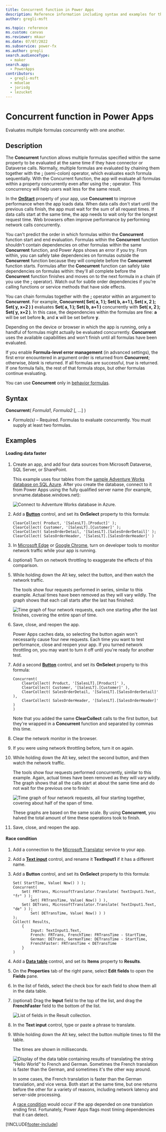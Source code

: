```yaml
---
title: Concurrent function in Power Apps
description: Reference information including syntax and examples for the Concurrent function in Power Apps.
author: gregli-msft

ms.topic: reference
ms.custom: canvas
ms.reviewer: mkaur
ms.date: 07/07/2022
ms.subservice: power-fx
ms.author: gregli
search.audienceType:
  - maker
search.app:
  - PowerApps
contributors:
  - gregli-msft
  - mduelae
  - jorisdg
  - lezucket
---
```


# Concurrent function in Power Apps

Evaluates multiple formulas concurrently with one another.

## Description

The **Concurrent** function allows multiple formulas specified within the same property to be evaluated at the same time if they have connector or Dataverse calls. Normally, multiple formulas are evaluated by chaining them together with the [**;**](operators.md) (semi-colon) operator, which evaluates each formula sequentially. With the Concurrent function, the app will evaluate all formulas within a property concurrently even after using the ; operator. This concurrency will help users wait less for the same result.  

In the [**OnStart**](/power-apps/maker/canvas-apps/controls/control-screen) property of your app, use **Concurrent** to improve performance when the app loads data. When data calls don't start until the previous calls finish, the app must wait for the sum of all request times. If data calls start at the same time, the app needs to wait only for the longest request time. Web browsers often improve performance by performing network calls concurrently.

You can't predict the order in which formulas within the **Concurrent** function start and end evaluation. Formulas within the **Concurrent** function shouldn't contain dependencies on other formulas within the same **Concurrent** function, and Power Apps shows an error if you try. From within, you can safely take dependencies on formulas outside the **Concurrent** function because they will complete before the **Concurrent** function starts. Formulas after the **Concurrent** function can safely take dependencies on formulas within: they'll all complete before the **Concurrent** function finishes and moves on to the next formula in a chain (if you use the **;** operator). Watch out for subtle order dependencies if you're calling functions or service methods that have side effects.

You can chain formulas together with the **;** operator within an argument to **Concurrent**. For example, **Concurrent( Set( a, 1 ); Set( b, a+1 ), Set( x, 2 ); Set( y, x+2 ) )** evaluates **Set( a, 1 ); Set( b, a+1 )** concurrently with **Set( x, 2 ); Set( y, x+2 )**. In this case, the dependencies within the formulas are fine: **a** will be set before **b**, and **x** will be set before **y**.

Depending on the device or browser in which the app is running, only a handful of formulas might actually be evaluated concurrently. **Concurrent** uses the available capabilities and won't finish until all formulas have been evaluated.

If you enable **Formula-level error management** (in advanced settings), the first error encountered in argument order is returned from **Concurrent**; otherwise, _blank_ is returned. If all formulas are successful, _true_ is returned. If one formula fails, the rest of that formula stops, but other formulas continue evaluating.

You can use **Concurrent** only in [behavior formulas](/power-apps/maker/canvas-apps/working-with-formulas-in-depth).

## Syntax

**Concurrent**( _Formula1_, _Formula2_ [, ...] )

- _Formula(s)_ – Required. Formulas to evaluate concurrently. You must supply at least two formulas.

## Examples

#### Loading data faster

1. Create an app, and add four data sources from Microsoft Dataverse, SQL Server, or SharePoint.

   This example uses four tables from the [sample Adventure Works database on SQL Azure](/azure/sql-database/sql-database-get-started-portal). After you create the database, connect to it from Power Apps using the fully qualified server name (for example, srvname.database.windows.net):

   ![Connect to Adventure Works database in Azure.](media/function-concurrent/connect-database.png)

2. Add a **[Button](/power-apps/maker/canvas-apps/controls/control-button)** control, and set its **OnSelect** property to this formula:

   ```powerapps-dot
   ClearCollect( Product, '[SalesLT].[Product]' );
   ClearCollect( Customer, '[SalesLT].[Customer]' );
   ClearCollect( SalesOrderDetail, '[SalesLT].[SalesOrderDetail]' );
   ClearCollect( SalesOrderHeader, '[SalesLT].[SalesOrderHeader]' )
   ```

3. In [Microsoft Edge](/microsoft-edge/devtools-guide/network) or [Google Chrome](https://developers.google.com/web/tools/chrome-devtools/network-performance/), turn on developer tools to monitor network traffic while your app is running.

4. (optional) Turn on network throttling to exaggerate the effects of this comparison.

5. While holding down the Alt key, select the button, and then watch the network traffic.

   The tools show four requests performed in series, similar to this example. Actual times have been removed as they will vary wildly. The graph shows that each call starts after the last has finished:

   ![Time graph of four network requests, each one starting after the last finishes, covering the entire span of time.](media/function-concurrent/chained-network.png)

6. Save, close, and reopen the app.

   Power Apps caches data, so selecting the button again won't necessarily cause four new requests. Each time you want to test performance, close and reopen your app. If you turned network throttling on, you may want to turn it off until you're ready for another test.

7. Add a second **[Button](/power-apps/maker/canvas-apps/controls/control-button)** control, and set its **OnSelect** property to this formula:

   ```powerapps-dot
   Concurrent(
       ClearCollect( Product, '[SalesLT].[Product]' ),
       ClearCollect( Customer, '[SalesLT].[Customer]' ),
       ClearCollect( SalesOrderDetail, '[SalesLT].[SalesOrderDetail]' ),
       ClearCollect( SalesOrderHeader, '[SalesLT].[SalesOrderHeader]' )
   )
   ```

   Note that you added the same **ClearCollect** calls to the first button, but they're wrapped in a **Concurrent** function and separated by commas this time.

8. Clear the network monitor in the browser.

9. If you were using network throttling before, turn it on again.

10. While holding down the Alt key, select the second button, and then watch the network traffic.

    The tools show four requests performed concurrently, similar to this example. Again, actual times have been removed as they will vary wildly. The graph shows that all the calls start at about the same time and do not wait for the previous one to finish:

    ![Time graph of four network requests, all four starting together, covering about half of the span of time.](media/function-concurrent/concurrent-network.png)

    These graphs are based on the same scale. By using **Concurrent**, you halved the total amount of time these operations took to finish.

11. Save, close, and reopen the app.

#### Race condition

1. Add a connection to the [Microsoft Translator](/power-apps/maker/canvas-apps/connections/connection-microsoft-translator) service to your app.

2. Add a [**Text input**](/power-apps/maker/canvas-apps/controls/control-text-input) control, and rename it **TextInput1** if it has a different name.

3. Add a **Button** control, and set its **OnSelect** property to this formula:

   ```powerapps-dot
   Set( StartTime, Value( Now() ) );
   Concurrent(
       Set( FRTrans, MicrosoftTranslator.Translate( TextInput1.Text, "fr" ) );
           Set( FRTransTime, Value( Now() ) ),
       Set( DETrans, MicrosoftTranslator.Translate( TextInput1.Text, "de" ) );
           Set( DETransTime, Value( Now() ) )
   );
   Collect( Results,
       {
           Input: TextInput1.Text,
           French: FRTrans, FrenchTime: FRTransTime - StartTime,
           German: DETrans, GermanTime: DETransTime - StartTime,
           FrenchFaster: FRTransTime < DETransTime
       }
   )
   ```

4. Add a [**Data table**](/power-apps/maker/canvas-apps/controls/control-data-table) control, and set its **Items** property to **Results**.

5. On the **Properties** tab of the right pane, select **Edit fields** to open the **Fields** pane.

6. In the list of fields, select the check box for each field to show them all in the data table.

7. (optional) Drag the **Input** field to the top of the list, and drag the **FrenchFaster** field to the bottom of the list.

   ![List of fields in the Result collection.](media/function-concurrent/field-list.png)

8. In the **Text input** control, type or paste a phrase to translate.

9. While holding down the Alt key, select the button multiple times to fill the table.

   The times are shown in milliseconds.

   ![Display of the data table containing results of translating the string "Hello World" to French and German. Sometimes the French translation is faster than the German, and sometimes it's the other way around.](media/function-concurrent/race-condition.png)

   In some cases, the French translation is faster than the German translation, and vice versa. Both start at the same time, but one returns before the other for a variety of reasons, including network latency and server-side processing.

   A [race condition](https://en.wikipedia.org/wiki/Race_condition) would occur if the app depended on one translation ending first. Fortunately, Power Apps flags most timing dependencies that it can detect.

[!INCLUDE[footer-include](../../includes/footer-banner.md)]
